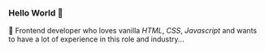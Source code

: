 ### Hello World 👋

👀 Frontend developer who loves vanilla *HTML*, *CSS*, *Javascript* and wants to have a lot of experience in this role and industry...

